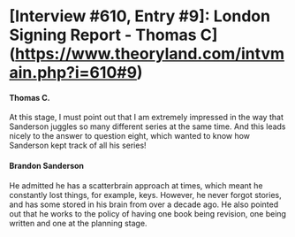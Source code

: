 # [Interview #610, Entry #9]: London Signing Report - Thomas C](https://www.theoryland.com/intvmain.php?i=610#9)

#### Thomas C.

At this stage, I must point out that I am extremely impressed in the way that Sanderson juggles so many different series at the same time. And this leads nicely to the answer to question eight, which wanted to know how Sanderson kept track of all his series!

#### Brandon Sanderson

He admitted he has a scatterbrain approach at times, which meant he constantly lost things, for example, keys. However, he never forgot stories, and has some stored in his brain from over a decade ago. He also pointed out that he works to the policy of having one book being revision, one being written and one at the planning stage.


